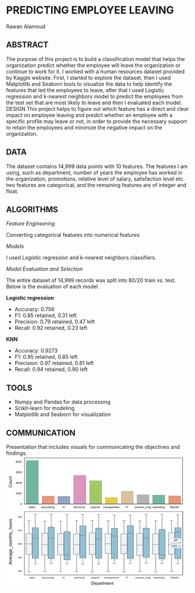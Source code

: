 # PREDICTING EMPLOYEE LEAVING 

Rawan Alamoud

## ABSTRACT
The purpose of this project is to build a classification model that helps the organization predict whether the employee will leave the organization or continue to work for it. I worked with a human resources dataset provided by Kaggle website. First, I started to explore the dataset, then I used Matplotlib and Seaborn tools to visualize the data to help identify the features that led the employees to leave, after that I used Logistic regression and k-nearest neighbors model to predict the employees from the test set that are most likely to leave and then I evaluated each model.
DESIGN
This project helps to figure out which feature has a direct and clear impact on employee leaving and predict whether an employee with a specific profile may leave or not, in order to provide the necessary support to retain the employees and minimize the negative impact on the organization.

## DATA
The dataset contains 14,999 data points with 10 features. The features I am using, such as department, number of years the employee has worked in the organization, promotions, relative level of salary, satisfaction level etc. two features are categorical, and the remaining features are of integer and float. 

## ALGORITHMS
*Feature Engineering*

Converting categorical features into numerical features 

*Models* 

I used Logistic regression and k-nearest neighbors classifiers.

*Model Evaluation and Selection* 

The entire dataset of 14,999 records was split into 80/20 train vs. test. Below is the evaluation of each model. 
   
**Logistic regression**
- Accuracy: 0.758  
- F1: 0.85 retained, 0.31 left
- Precision: 0.79 retained, 0.47 left
- Recall: 0.92 retained, 0.23 left

**KNN**
- Accuracy: 0.9273  
- F1: 0.95 retained, 0.85 left
- Precision: 0.97 retained, 0.81 left
- Recall: 0.94 retained, 0.90 left	

## TOOLS
- Numpy and Pandas for data processing
- Scikit-learn for modeling
- Matplotlib and Seaborn for visualization

## COMMUNICATION 

Presentation that includes visuals for communicating the objectives and findings.
<img src="fig.png" width=500>
